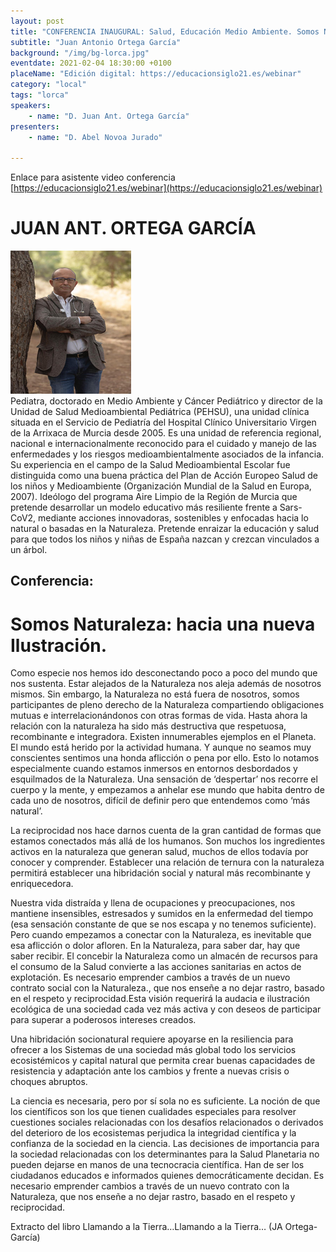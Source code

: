 ```yaml
---
layout: post
title: "CONFERENCIA INAUGURAL: Salud, Educación Medio Ambiente. Somos Naturaleza: hacia una nueva Ilustración."
subtitle: "Juan Antonio Ortega García"
background: "/img/bg-lorca.jpg"
eventdate: 2021-02-04 18:30:00 +0100
placeName: "Edición digital: https://educacionsiglo21.es/webinar"
category: "local"
tags: "lorca"
speakers:
    - name: "D. Juan Ant. Ortega García"
presenters:
    - name: "D. Abel Novoa Jurado"
   
---
```

Enlace para asistente video conferencia [https://educacionsiglo21.es/webinar](https://educacionsiglo21.es/webinar)  



# JUAN ANT. ORTEGA GARCÍA
![cartel](/img/posts/jaortega.png)  
Pediatra, doctorado en Medio Ambiente y Cáncer Pediátrico y director de la Unidad de Salud Medioambiental Pediátrica (PEHSU), una unidad clínica situada en el Servicio de Pediatría del Hospital Clínico Universitario Virgen de la Arrixaca de Murcia desde 2005. Es una unidad de referencia regional, nacional e internacionalmente reconocido para el cuidado y manejo de las enfermedades y los riesgos medioambientalmente asociados de la infancia. 
Su experiencia en el campo de la Salud Medioambiental Escolar fue distinguida como una buena práctica del Plan de Acción Europeo Salud de los niños y Medioambiente (Organización Mundial de la Salud en Europa, 2007). 
Ideólogo del programa Aire Limpio de la Región de Murcia que pretende desarrollar un modelo educativo más resiliente frente a Sars-CoV2, mediante acciones innovadoras, sostenibles y enfocadas hacia lo natural o basadas en la Naturaleza. Pretende enraizar la educación y salud para que todos los niños y niñas de España nazcan y crezcan vinculados a un árbol.

## Conferencia:  
# Somos Naturaleza: hacia una nueva Ilustración.

Como especie nos hemos ido desconectando poco a poco del mundo que nos sustenta. Estar alejados de la Naturaleza nos aleja además de nosotros mismos. Sin embargo, la Naturaleza no está fuera de nosotros, somos participantes de pleno derecho de la Naturaleza compartiendo obligaciones mutuas e interrelacionándonos con otras formas de vida. Hasta ahora la relación con la naturaleza ha sido más destructiva que respetuosa, recombinante e integradora. Existen innumerables ejemplos en el Planeta. 
El mundo está herido por la actividad humana. Y aunque no seamos muy conscientes sentimos una honda aflicción o pena por ello. Esto lo notamos especialmente cuando estamos inmersos en entornos desbordados y esquilmados de la Naturaleza. Una sensación de ‘despertar’ nos recorre el cuerpo y la mente, y empezamos a anhelar ese mundo que habita dentro de cada uno de nosotros, difícil de definir pero que entendemos como ‘más natural’.  

La reciprocidad nos hace darnos cuenta de la gran cantidad de formas que estamos conectados más allá de los humanos. Son muchos los ingredientes activos en la naturaleza que generan salud, muchos de ellos todavía por conocer y comprender. Establecer una relación de ternura con la naturaleza permitirá establecer una hibridación social y natural más recombinante y enriquecedora.  

Nuestra vida distraída y llena de ocupaciones y preocupaciones, nos mantiene insensibles, estresados y sumidos en la enfermedad del tiempo (esa sensación constante de que se nos escapa y no tenemos suficiente). Pero cuando empezamos a conectar con la Naturaleza, es inevitable que esa aflicción o dolor afloren. En la Naturaleza, para saber dar, hay que saber recibir. El concebir la Naturaleza como un almacén de recursos para el consumo de la Salud convierte a las acciones sanitarias en actos de explotación. Es necesario emprender cambios a través de un nuevo contrato social con la Naturaleza., que nos enseñe a no dejar rastro, basado en el respeto y reciprocidad.Esta visión requerirá la audacia e ilustración ecológica de una sociedad cada vez más activa y con deseos de participar para superar a poderosos intereses creados.  

Una hibridación socionatural requiere apoyarse en la resiliencia para ofrecer a los Sistemas de una sociedad más global todo los servicios ecosistémicos y capital natural que permita crear buenas capacidades de resistencia y adaptación ante los cambios y frente a nuevas crisis o choques abruptos.  

La ciencia es necesaria, pero por sí sola no es suficiente. La noción de que los científicos son los que tienen cualidades especiales para resolver cuestiones sociales relacionadas con los desafíos relacionados o derivados del deterioro de los ecosistemas perjudica la integridad científica y la confianza de la sociedad en la ciencia. Las decisiones de importancia para la sociedad relacionadas con los determinantes para la Salud Planetaria no pueden dejarse en manos de una tecnocracia científica. Han de ser los ciudadanos educados e informados quienes democráticamente decidan. Es necesario emprender cambios a través de un nuevo contrato con la Naturaleza, que nos enseñe a no dejar rastro, basado en el respeto y reciprocidad.  

Extracto del libro Llamando a la Tierra…Llamando a la Tierra… (JA Ortega-García) 
